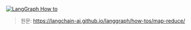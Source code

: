[![LangGraph How to](https://img.shields.io/badge/LangGraph-How_to-yellow?logo=langgraph)](https://langchain-ai.github.io/langgraph/how-tos/)


> 원문: https://langchain-ai.github.io/langgraph/how-tos/map-reduce/


